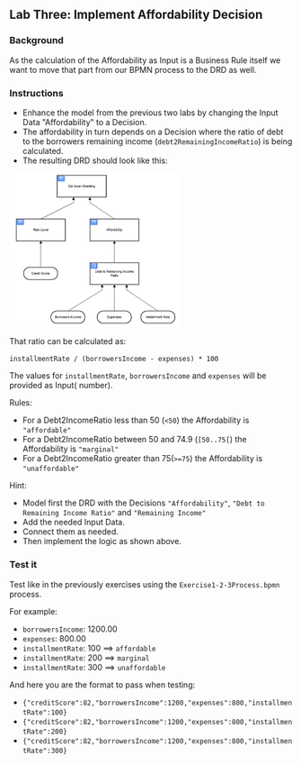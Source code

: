 ## Lab Three: Implement Affordability Decision

### Background

As the calculation of the Affordability as Input is a Business Rule itself we want to move that part from our BPMN process to the DRD as well.

### Instructions

- Enhance the model from the previous two labs by changing the Input Data "Affordability" to a Decision.
- The affordability in turn depends on a Decision where the ratio of debt to the borrowers remaining income (`debt2RemainingIncomeRatio`) is being calculated.
- The resulting DRD should look like this:

<img src="Lab3-TargetModel.png" width="60%"/>

That ratio can be calculated as:

    installmentRate / (borrowersIncome - expenses) * 100

The values for `installmentRate`, `borrowersIncome` and `expenses` will be provided as Input( number).

Rules:

- For a Debt2IncomeRatio less than 50 (`<50`) the Affordability is `"affordable"`
- For a Debt2IncomeRatio between 50 and 74.9 (`[50..75[`) the Affordability is `"marginal"`
- For a Debt2IncomeRatio greater than 75(`>=75`) the Affordability is `"unaffordable"`

Hint:

- Model first the DRD with the Decisions `"Affordability"`, `"Debt to Remaining Income Ratio"` and `"Remaining Income"`
- Add the needed Input Data.
- Connect them as needed.
- Then implement the logic as shown above.

### Test it

Test like in the previously exercises using the `Exercise1-2-3Process.bpmn` process.

For example:

- `borrowersIncome`: 1200.00
- `expenses`: 800.00
- `installmentRate`: 100 ==> `affordable`
- `installmentRate`: 200 ==> `marginal`
- `installmentRate`: 300 ==> `unaffordable`

And here you are the format to pass when testing:

- `{"creditScore":82,"borrowersIncome":1200,"expenses":800,"installmentRate":100}`
- `{"creditScore":82,"borrowersIncome":1200,"expenses":800,"installmentRate":200}`
- `{"creditScore":82,"borrowersIncome":1200,"expenses":800,"installmentRate":300}`

